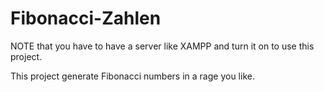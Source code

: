 # Fibonacci-Zahlen

NOTE that you have to have a server like XAMPP and turn it on to use this project.

This project generate Fibonacci numbers in a rage you like. 
